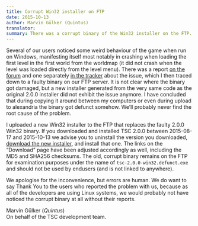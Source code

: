 ```yaml
---
title: Corrupt Win32 installer on FTP
date: 2015-10-13
author: Marvin Gülker (Quintus)
translator:
summary: There was a corrupt binary of the Win32 installer on the FTP.
---
```


Several of our users noticed some weird behaviour of the game when run
on Windows, manifesting itself most notably in crashing when loading
the first level in the first world from the worldmap (it did not crash
when the level was loaded directly from the level menu). There was a
report [on the forum][1] and one separately [in the tracker][2] about
the issue, which I then traced down to a faulty binary on our FTP
server. It is not clear where the binary got damaged, but a new
installer generated from the very same code as the original 2.0.0
installer did not exhibit the issue anymore. I have concluded that
during copying it around between my computers or even during upload to
alexandria the binary got defunct somehow. We’ll probably never find
the root cause of the problem.

I uploaded a new Win32 installer to the FTP that replaces the faulty
2.0.0 Win32 binary. If you downloaded and installed TSC 2.0.0 between
2015-08-17 and 2015-10-13 we advise you to uninstall the version you
downloaded, [download the new installer][3], and install that one. The
links on the “Download” page have been adjusted accordingly as well,
including the MD5 and SHA256 checksums. The old, corrupt binary
remains on the FTP for examination purposes under the name of
`tsc-2.0.0-win32.defunct.exe` and should not be used by endusers (and
is not linked to anywhere).

We apologise for the inconvenience, but errors are human. We do want
to say Thank You to the users who reported the problem with us,
because as all of the developers are using Linux systems, we would
probably not have noticed the corrupt binary at all without their
reports.

Marvin Gülker (_Quintus_)<br/>
On behalf of the TSC development team.

[1]: https://forum.secretchronicles.org/topics/285
[2]: https://github.com/Secretchronicles/TSC/issues/452
[3]: https://ftp.secretchronicles.org/releases/TSC-2.0.0-win32.exe
